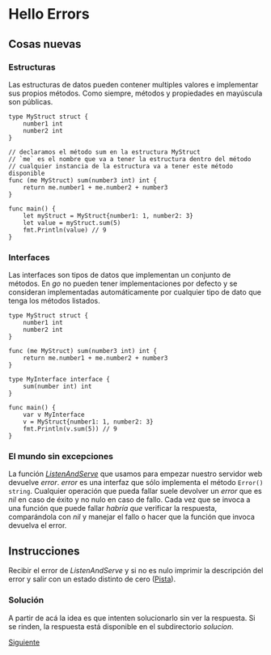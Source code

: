 # Hello Errors

## Cosas nuevas

### Estructuras

Las estructuras de datos pueden contener multiples valores e implementar
sus propios métodos. Como siempre, métodos y propiedades en mayúscula
son públicas.

```golang
type MyStruct struct {
	number1 int
	number2 int
}

// declaramos el método sum en la estructura MyStruct
// `me` es el nombre que va a tener la estructura dentro del método
// cualquier instancia de la estructura va a tener este método disponible
func (me MyStruct) sum(number3 int) int {
	return me.number1 + me.number2 + number3
}

func main() {
	let myStruct = MyStruct{number1: 1, number2: 3}
	let value = myStruct.sum(5)
	fmt.Println(value) // 9
}
```

### Interfaces

Las interfaces son tipos de datos que implementan un conjunto de
métodos. En _go_ no pueden tener implementaciones por defecto y se
consideran implementadas automáticamente por cualquier tipo de dato que
tenga los métodos listados.

```golang
type MyStruct struct {
	number1 int
	number2 int
}

func (me MyStruct) sum(number3 int) int {
	return me.number1 + me.number2 + number3
}

type MyInterface interface {
	sum(number int) int
}

func main() {
	var v MyInterface
	v = MyStruct{number1: 1, number2: 3}
	fmt.Println(v.sum(5)) // 9
}
```

### El mundo sin excepciones

La función
[_ListenAndServe_](https://golang.org/pkg/net/http/#Server.ListenAndServe)
que usamos para empezar nuestro servidor web devuelve _error_. _error_
es una interfaz que sólo implementa el método `Error() string`.
Cualquier operación que pueda fallar suele devolver un _error_ que es
_nil_ en caso de éxito y no nulo en caso de fallo. Cada vez que se
invoca a una función que puede fallar _habría que_ verificar la
respuesta, comparándola con _nil_ y manejar el fallo o hacer que la función
que invoca devuelva el error.

## Instrucciones

Recibir el error de _ListenAndServe_ y si no es nulo imprimir la
descripción del error y salir con un estado distinto de cero
([Pista](https://golang.org/pkg/os/#Exit)).

### Solución

A partir de acá la idea es que intenten solucionarlo sin ver la respuesta.
Si se rinden, la respuesta está disponible en el subdirectorio _solucion_.

[Siguiente](../04_HelloState)
